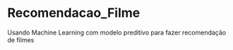 # Recomendacao_Filme
Usando Machine Learning com modelo preditivo para fazer recomendação de filmes
